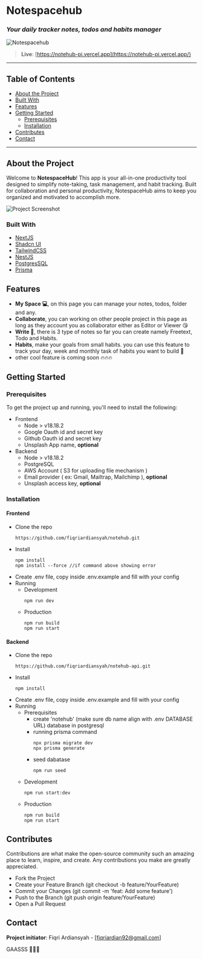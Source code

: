# Notespacehub
### _Your daily tracker notes, todos and habits manager_

![Notespacehub](https://ik.imagekit.io/p4ukigs1hrvx/notespacehub-bg_iu22nzgdf.png?updatedAt=1730190310235)

> **Live**: [https://notehub-pi.vercel.app](https://notehub-pi.vercel.app/)

---

## Table of Contents

- [About the Project](#about-the-project)
- [Built With](#built-with)
- [Features](#features)
- [Getting Started](#getting-started)
  - [Prerequisites](#prerequisites)
  - [Installation](#installation)
- [Contributes](#contributes)
- [Contact](#contact)

---

## About the Project 

Welcome to **NotespaceHub**! This app is your all-in-one productivity tool designed to simplify note-taking, task management, and habit tracking. Built for collaboration and personal productivity, NotespaceHub aims to keep you organized and motivated to accomplish more.

![Project Screenshot](https://ik.imagekit.io/p4ukigs1hrvx/notespacehub-ss-1.png?updatedAt=1730545016690)

### Built With
- [NextJS](https://nextjs.org)
- [Shadcn UI](https://ui.shadcn.com/)
- [TailwindCSS](https://tailwindcss.com/)
- [NestJS](https://nestjs.com/)
- [PostgresSQL](https://www.postgresql.org/)
- [Prisma](https://www.prisma.io/)

## Features
- **My Space 💻**, on this page you can manage your notes, todos, folder and any.
- **Collaborate**, you can working on other people project in this page as long as they account you as collaborator either as Editor or Viewer 😘
- **Write 📝**, there is 3 type of notes so far you can create namely Freetext, Todo and Habits.
- **Habits**, make your goals from small habits. you can use this feature to track your day, week and monthly task of habits you want to build 🚀
- other cool feature is coming soon 🔥🔥🔥

## Getting Started

### Prerequisites
To get the project up and running, you'll need to install the following:
- Frontend
    - Node > v18.18.2
    - Google Oauth id and secret key
    - Github Oauth id and secret key
    - Unsplash App name, **optional**
- Backend
    - Node > v18.18.2
    - PostgreSQL
    - AWS Account ( S3 for uploading file mechanism )
    - Email provider ( ex: Gmail, Mailtrap, Mailchimp ), **optional**
    - Unsplash access key, **optional**

### Installation
#### Frontend
- Clone the repo
   ```base
   https://github.com/fiqriardiansyah/notehub.git
   ```
- Install
   ```
   npm install
   npm install --force //if command above showing error
   ```
- Create .env file, copy inside .env.example and fill with your config
- Running
    - Development
        ```
        npm run dev
        ```
    - Production
        ```
        npm run build
        npm run start
        ```
#### Backend
- Clone the repo
    ```
    https://github.com/fiqriardiansyah/notehub-api.git
    ```
- Install
   ```
   npm install
   ```
- Create .env file, copy inside .env.example and fill with your config
- Running
    - Prerequisites
        - create 'notehub' (make sure db name align with .env DATABASE URL) database in postgresql
        - running prisma command
            ```
            npx prisma migrate dev
            npx prisma generate
            ```
        - seed dabatase
            ```
            npm run seed
            
            ```
    - Development
        ```
        npm run start:dev
        ```
    - Production
        ```
        npm run build
        npm run start
        ```
## Contributes
Contributions are what make the open-source community such an amazing place to learn, inspire, and create. Any contributions you make are greatly appreciated.

- Fork the Project
- Create your Feature Branch (git checkout -b feature/YourFeature)
- Commit your Changes (git commit -m 'feat: Add some feature')
- Push to the Branch (git push origin feature/YourFeature)
- Open a Pull Request

## Contact
**Project initiator**: Fiqri Ardiansyah - [fiqriardian92@gmail.com]

GAASSS 🚀🔥🔥